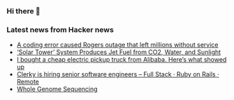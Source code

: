 ### Hi there 👋

<!--
**arashid-sh/arashid-sh** is a ✨ _special_ ✨ repository because its `README.md` (this file) appears on your GitHub profile.

Here are some ideas to get you started:

- 🔭 I’m currently working on ...
- 🌱 I’m currently learning ...
- 👯 I’m looking to collaborate on ...
- 🤔 I’m looking for help with ...
- 💬 Ask me about ...
- 📫 How to reach me: ...
- 😄 Pronouns: ...
- ⚡ Fun fact: ...
-->

### Latest news from Hacker news
<!-- BLOG-POST-LIST:START -->
- [A coding error caused Rogers outage that left millions without service](https://web.archive.org/web/20220725181315/https://www.theglobeandmail.com/business/article-how-a-coding-error-caused-rogers-outage-that-left-millions-without/)
- [‘Solar Tower’ System Produces Jet Fuel from CO2, Water, and Sunlight](https://singularityhub.com/2022/07/25/this-solar-tower-system-produces-jet-fuel-from-co2-water-and-sunlight/)
- [I bought a cheap electric pickup truck from Alibaba. Here’s what showed up](https://electrek.co/2021/10/25/i-actually-bought-a-cheap-electric-pickup-truck-from-alibaba-heres-what-showed-up/)
- [Clerky is hiring senior software engineers – Full Stack · Ruby on Rails · Remote](https://jobs.lever.co/clerky/295375d9-c3d9-4ec8-99e0-bc5ac6232a64)
- [Whole Genome Sequencing](https://sequencing.com/)
<!-- BLOG-POST-LIST:END -->
